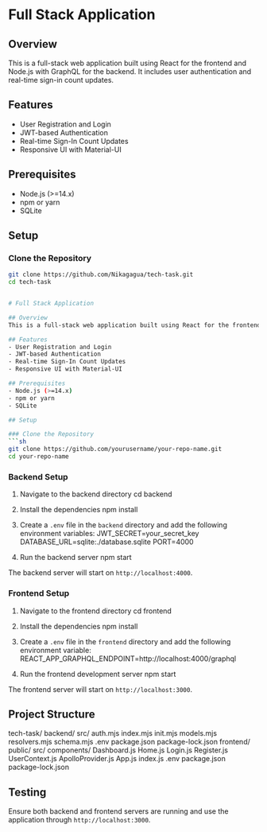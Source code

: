 # Full Stack Application

## Overview
This is a full-stack web application built using React for the frontend and Node.js with GraphQL for the backend. It includes user authentication and real-time sign-in count updates.

## Features
- User Registration and Login
- JWT-based Authentication
- Real-time Sign-In Count Updates
- Responsive UI with Material-UI

## Prerequisites
- Node.js (>=14.x)
- npm or yarn
- SQLite

## Setup

### Clone the Repository
```sh
git clone https://github.com/Nikagagua/tech-task.git
cd tech-task


# Full Stack Application

## Overview
This is a full-stack web application built using React for the frontend and Node.js with GraphQL for the backend. It includes user authentication and real-time sign-in count updates.

## Features
- User Registration and Login
- JWT-based Authentication
- Real-time Sign-In Count Updates
- Responsive UI with Material-UI

## Prerequisites
- Node.js (>=14.x)
- npm or yarn
- SQLite

## Setup

### Clone the Repository
```sh
git clone https://github.com/yourusername/your-repo-name.git
cd your-repo-name
```

### Backend Setup

1. Navigate to the backend directory
cd backend

2. Install the dependencies
npm install

3. Create a `.env` file in the `backend` directory and add the following environment variables:
JWT_SECRET=your_secret_key
DATABASE_URL=sqlite:./database.sqlite
PORT=4000

4. Run the backend server
npm start

The backend server will start on `http://localhost:4000`.


### Frontend Setup

1. Navigate to the frontend directory
cd frontend

2. Install the dependencies
npm install

3. Create a `.env` file in the `frontend` directory and add the following environment variable:
REACT_APP_GRAPHQL_ENDPOINT=http://localhost:4000/graphql

4. Run the frontend development server
npm start

The frontend server will start on `http://localhost:3000`.

## Project Structure
tech-task/
  backend/
    src/
      auth.mjs
      index.mjs
      init.mjs
      models.mjs
      resolvers.mjs
      schema.mjs
    .env
    package.json
    package-lock.json
  frontend/
    public/
    src/
      components/
        Dashboard.js
        Home.js
        Login.js
        Register.js
        UserContext.js
      ApolloProvider.js
      App.js
      index.js
      .env
      package.json
      package-lock.json

## Testing
Ensure both backend and frontend servers are running and use the application through `http://localhost:3000`.
